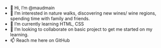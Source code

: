 - 👋 Hi, I’m @maudmain
- 👀 I’m interested in nature walks, discovering new wines/ wine regions, spending time with family and friends.
- 🌱 I’m currently learning HTML, CSS
- 💞️ I’m looking to collaborate on basic project to get me started on my learning.
- 📫 Reach me here on GitHub

<!---
maudmain/maudmain is a ✨ special ✨ repository because its `README.md` (this file) appears on your GitHub profile.
You can click the Preview link to take a look at your changes.
--->
